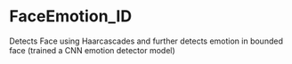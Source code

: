 # FaceEmotion_ID
Detects Face using Haarcascades and further detects emotion in bounded face (trained a CNN emotion detector model)
















